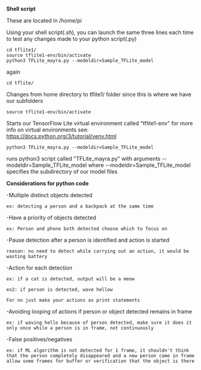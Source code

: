 
**Shell script**

These are located in /home/pi

Using your shell script(.sh), you can launch the same three lines each time to test any changes made to your python script(.py)
```
cd tflite1/
source tflite1-env/bin/activate
python3 TFLite_mayra.py --modeldir=Sample_TFLite_model
```



again 
```
cd tflite/
```

Changes from home directory to tflite1/ folder since this is where we have our subfolders



```
source tflite1-env/bin/activate
```

Starts our TensorFlow Lite virtual environment called "tflite1-env"
for more info on virtual environments see:
https://docs.python.org/3/tutorial/venv.html



```
python3 TFLite_mayra.py --modeldir=Sample_TFLite_model
```

runs python3 script called "TFLite_mayra.py" with arguments --modeldir=Sample_TFLite_model
where --modeldir=Sample_TFLite_model specifies the subdirectory of our model files 






**Considerations for python code**

-Multiple distinct objects detected

	ex: detecting a person and a backpack at the same time

-Have a priority of objects detected

	ex: Person and phone both detected choose which to focus on
	
-Pause detection after a person is identified and action is started

	reason: no need to detect while carrying out an action, it would be wasting battery

-Action for each detection

	ex: if a cat is detected, output will be a meow
	
	ex2: if person is detected, wave hellow
	
	For no just make your actions as print statements

-Avoiding looping of actions if person or object detected remains in frame
	
	ex: if waving hello because of person detected, make sure it does it only once while a person is in frame, not continuously 

-False positives/negatives

	ex: if ML algorithm is not detected for 1 frame, it shouldn't think that the person completely disappeared and a new person came in frame
	allow some frames for buffer or verification that the object is there

